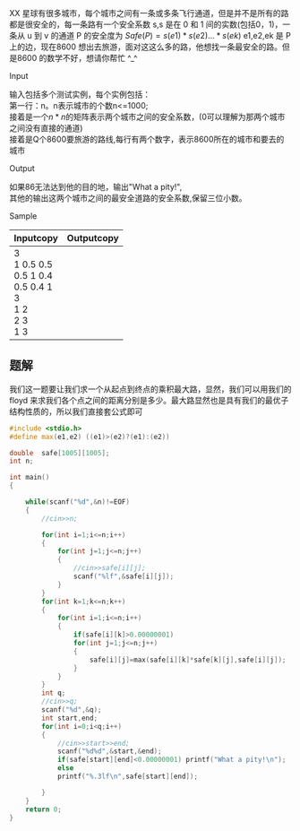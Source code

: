 XX 星球有很多城市，每个城市之间有一条或多条飞行通道，但是并不是所有的路都是很安全的，每一条路有一个安全系数 s,s 是在 0 和 1 间的实数(包括0，1)，一条从 u 到 v 的通道 P 的安全度为 $Safe(P) = s(e1)*s(e2)…*s(ek)$ e1,e2,ek 是 P 上的边，现在8600 想出去旅游，面对这这么多的路，他想找一条最安全的路。但是8600 的数学不好，想请你帮忙 ^_^

Input

输入包括多个测试实例，每个实例包括：  
第一行：n。n表示城市的个数n<=1000;  
接着是一个$n*n$的矩阵表示两个城市之间的安全系数，(0可以理解为那两个城市之间没有直接的通道)  
接着是Q个8600要旅游的路线,每行有两个数字，表示8600所在的城市和要去的城市

Output

如果86无法达到他的目的地，输出"What a pity!",  
其他的输出这两个城市之间的最安全道路的安全系数,保留三位小数。

Sample

|Inputcopy|Outputcopy|
|---|---|
|3<br>1 0.5 0.5<br>0.5 1 0.4<br>0.5 0.4 1<br>3<br>1 2<br>2 3<br>1 3|


## 题解
我们这一题要让我们求一个从起点到终点的乘积最大路，显然，我们可以用我们的 floyd 来求我们各个点之间的距离分别是多少。最大路显然也是具有我们的最优子结构性质的，所以我们直接套公式即可

```cpp
#include <stdio.h>
#define max(e1,e2) ((e1)>(e2)?(e1):(e2))

double  safe[1005][1005];
int n;

int main()
{

    while(scanf("%d",&n)!=EOF)
    {
        //cin>>n;

        for(int i=1;i<=n;i++)
        {
            for(int j=1;j<=n;j++)
            {
                //cin>>safe[i][j];
                scanf("%lf",&safe[i][j]);
            }
        }
        for(int k=1;k<=n;k++)
        {
            for(int i=1;i<=n;i++)
            {
                if(safe[i][k]>0.00000001)
                for(int j=1;j<=n;j++)
                {
                    safe[i][j]=max(safe[i][k]*safe[k][j],safe[i][j]);
                }
            }
        }
        int q;
        //cin>>q;
        scanf("%d",&q);
        int start,end;
        for(int i=0;i<q;i++)
        {
            //cin>>start>>end;
            scanf("%d%d",&start,&end);
            if(safe[start][end]<0.00000001) printf("What a pity!\n");
            else
            printf("%.3lf\n",safe[start][end]);

        }
    }
    return 0;
}
```